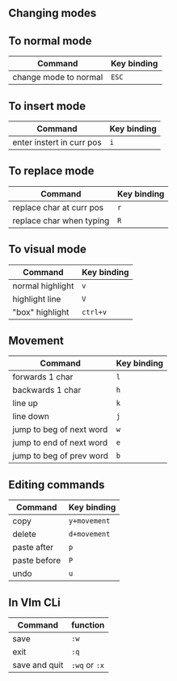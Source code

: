 ## Changing modes

To normal mode
---

|Command              |Key binding|
|---------------------|-----------|
|change mode to normal|`ESC`      |

To insert mode
---
|Command                 |Key binding|
|------------------------|-----------|
|enter instert in curr pos|`i`        |

To replace mode
---
|Command                 |Key binding|
|------------------------|-----------|
|replace char at curr pos|`r`        |
|replace char when typing|`R`        |

To visual mode
---
|Command         |Key binding|
|----------------|-----------|
|normal highlight|`v`        |
|highlight line  |`V`        |
|"box" highlight |`ctrl+v`   |

## Movement
|Command                 |Key binding|
|------------------------|-----------|
|forwards 1 char         |`l`        |
|backwards 1 char        |`h`        |
|line up                 |`k`        |
|line down               |`j`        |
|jump to beg of next word|`w`        |
|jump to end of next word|`e`        |
|jump to beg of prev word|`b`        |

## Editing commands
|Command     |Key binding |
|------------|------------|
|copy        |`y+movement`|
|delete      |`d+movement`|
|paste after |`p`         |
|paste before|`P`         |
|undo        |`u`         |

## In VIm CLi
|Command      |function     |
|-------------|-------------|
|save         |`:w`         |
|exit         |`:q`         |
|save and quit|`:wq` or `:x`|
